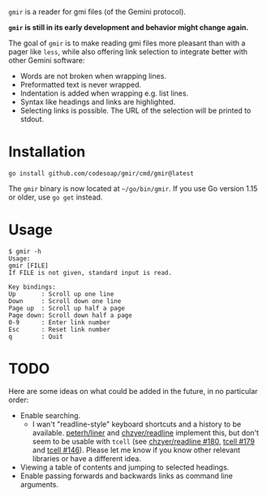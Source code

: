 `gmir` is a reader for gmi files (of the Gemini protocol).

**`gmir` is still in its early development and behavior might change
again.**

The goal of `gmir` is to make reading gmi files more pleasant than with
a pager like `less`, while also offering link selection to integrate
better with other Gemini software:
- Words are not broken when wrapping lines.
- Preformatted text is never wrapped.
- Indentation is added when wrapping e.g. list lines.
- Syntax like headings and links are highlighted.
- Selecting links is possible. The URL of the selection will be printed
  to stdout.

# Installation
```
go install github.com/codesoap/gmir/cmd/gmir@latest
```

The `gmir` binary is now located at `~/go/bin/gmir`. If you use Go
version 1.15 or older, use `go get` instead.

# Usage
```
$ gmir -h
Usage:
gmir [FILE]
If FILE is not given, standard input is read.

Key bindings:
Up       : Scroll up one line
Down     : Scroll down one line
Page up  : Scroll up half a page
Page down: Scroll down half a page
0-9      : Enter link number
Esc      : Reset link number
q        : Quit
```

# TODO
Here are some ideas on what could be added in the future, in no
particular order:
- Enable searching.
	- I wan't "readline-style" keyboard shortcuts and a history to be available. [peterh/liner](https://github.com/peterh/liner) and [chzyer/readline](https://github.com/chzyer/readline) implement this, but don't seem to be usable with `tcell` (see [chzyer/readline #180](https://github.com/chzyer/readline/issues/180), [tcell #179](https://github.com/gdamore/tcell/issues/179) and [tcell #146](https://github.com/gdamore/tcell/issues/146)). Please let me know if you know other relevant libraries or have a different idea.
- Viewing a table of contents and jumping to selected headings.
- Enable passing forwards and backwards links as command line arguments.
